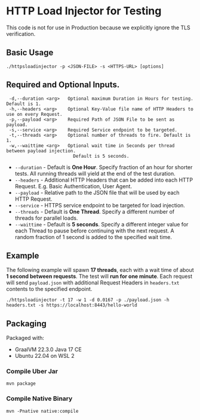 # HTTP Load Injector for Testing

This code is not for use in Production because we explicitly ignore the TLS verification.

## Basic Usage
```
./httpsloadinjector -p <JSON-FILE> -s <HTTPS-URL> [options]
```

## Required and Optional Inputs.
```
 -d,--duration <arg>   Optional maximum Duration in Hours for testing. Default is 1.
 -h,--headers <arg>    Optional Key-Value file name of HTTP Headers to use on every Request.
 -p,--payload <arg>    Required Path of JSON File to be sent as payload.
 -s,--service <arg>    Required Service endpoint to be targeted.
 -t,--threads <arg>    Optional number of threads to fire. Default is 1.
 -w,--waittime <arg>   Optional wait time in Seconds per thread between payload injection.
                         Default is 5 seconds.
```

- `--duration` - Default is **One Hour**.  Specify fraction of an hour for shorter tests.  All running threads will yield at the end of the test duration.
- `--headers` - Additional HTTP Headers that can be added into each HTTP Request. E.g. Basic Authentication, User Agent.
- `--payload` - Relative path to the JSON file that will be used by each HTTP Request.
- `--service` - HTTPS service endpoint to be targeted for load injection.
- `--threads` - Default is **One Thread**.  Specify a different number of threads for parallel loads.
- `--waittime` - Default is **5 seconds**. Specify a different integer value for each Thread to pause before continuing with the next request.  A random fraction of 1 second is added to the specified wait time.

## Example
The following example will spawn **17 threads**, each with a wait time of about **1 second between requests**.  The test will **run for one minute**.  Each request will send `payload.json` with additional Request Headers in `headers.txt` contents to the specified endpoint.
```
./httpsloadinjector -t 17 -w 1 -d 0.0167 -p ./payload.json -h headers.txt -s https://localhost:8443/hello-world
```

## Packaging
Packaged with:
- GraalVM 22.3.0 Java 17 CE
- Ubuntu 22.04 on WSL 2

### Compile Uber Jar
```
mvn package
```

### Compile Native Binary
```
mvn -Pnative native:compile
```